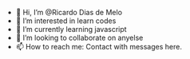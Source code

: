 - 👋 Hi, I’m @Ricardo Dias de Melo
- 👀 I’m interested in learn codes
- 🌱 I’m currently learning javascript
- 💞️ I’m looking to collaborate on anyelse
- 📫 How to reach me: Contact with messages here.

<!---
RicardoDM40/RicardoDM40 is a ✨ special ✨ repository because its `README.md` (this file) appears on your GitHub profile.
You can click the Preview link to take a look at your changes.
--->
